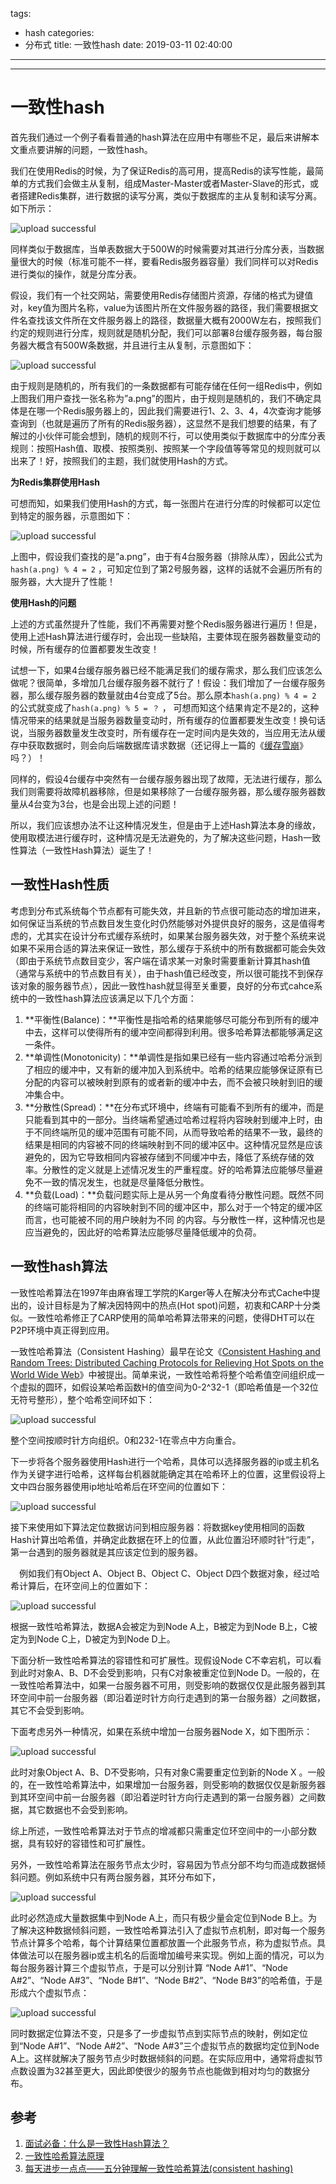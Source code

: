 tags:
  - hash
categories:
  - 分布式
title: 一致性hash
date: 2019-03-11 02:40:00
---
---
# 一致性hash

首先我们通过一个例子看看普通的hash算法在应用中有哪些不足，最后来讲解本文重点要讲解的问题，一致性hash。

我们在使用Redis的时候，为了保证Redis的高可用，提高Redis的读写性能，最简单的方式我们会做主从复制，组成Master-Master或者Master-Slave的形式，或者搭建Redis集群，进行数据的读写分离，类似于数据库的主从复制和读写分离。如下所示：
<!-- more -->
![upload successful](/images/pasted-271.png)

同样类似于数据库，当单表数据大于500W的时候需要对其进行分库分表，当数据量很大的时候（标准可能不一样，要看Redis服务器容量）我们同样可以对Redis进行类似的操作，就是分库分表。

假设，我们有一个社交网站，需要使用Redis存储图片资源，存储的格式为键值对，key值为图片名称，value为该图片所在文件服务器的路径，我们需要根据文件名查找该文件所在文件服务器上的路径，数据量大概有2000W左右，按照我们约定的规则进行分库，规则就是随机分配，我们可以部署8台缓存服务器，每台服务器大概含有500W条数据，并且进行主从复制，示意图如下：

![upload successful](/images/pasted-272.png)

由于规则是随机的，所有我们的一条数据都有可能存储在任何一组Redis中，例如上图我们用户查找一张名称为”a.png”的图片，由于规则是随机的，我们不确定具体是在哪一个Redis服务器上的，因此我们需要进行1、2、3、4，4次查询才能够查询到（也就是遍历了所有的Redis服务器），这显然不是我们想要的结果，有了解过的小伙伴可能会想到，随机的规则不行，可以使用类似于数据库中的分库分表规则：按照Hash值、取模、按照类别、按照某一个字段值等等常见的规则就可以出来了！好，按照我们的主题，我们就使用Hash的方式。

**为Redis集群使用Hash**

可想而知，如果我们使用Hash的方式，每一张图片在进行分库的时候都可以定位到特定的服务器，示意图如下：

![upload successful](/images/pasted-273.png)

上图中，假设我们查找的是”a.png”，由于有4台服务器（排除从库），因此公式为`hash(a.png) % 4 = 2` ，可知定位到了第2号服务器，这样的话就不会遍历所有的服务器，大大提升了性能！

**使用Hash的问题**

上述的方式虽然提升了性能，我们不再需要对整个Redis服务器进行遍历！但是，使用上述Hash算法进行缓存时，会出现一些缺陷，主要体现在服务器数量变动的时候，所有缓存的位置都要发生改变！

试想一下，如果4台缓存服务器已经不能满足我们的缓存需求，那么我们应该怎么做呢？很简单，多增加几台缓存服务器不就行了！假设：我们增加了一台缓存服务器，那么缓存服务器的数量就由4台变成了5台。那么原本`hash(a.png) % 4 = 2` 的公式就变成了`hash(a.png) % 5 = ？` ， 可想而知这个结果肯定不是2的，这种情况带来的结果就是当服务器数量变动时，所有缓存的位置都要发生改变！换句话说，当服务器数量发生改变时，所有缓存在一定时间内是失效的，当应用无法从缓存中获取数据时，则会向后端数据库请求数据（还记得上一篇的《[缓存雪崩](http://link.zhihu.com/?target=http%3A//mp.weixin.qq.com/s%3F__biz%3DMzI1NDQ3MjQxNA%3D%3D%26mid%3D2247485464%26idx%3D1%26sn%3D8d690fc6f878aadf75977aa7e76cfd08%26chksm%3De9c5f1a9deb278bf512d8b40c30240d0168cdf2cf02142ee913bc11ec39637ca380a4dad524b%26scene%3D21%23wechat_redirect)》吗？）！

同样的，假设4台缓存中突然有一台缓存服务器出现了故障，无法进行缓存，那么我们则需要将故障机器移除，但是如果移除了一台缓存服务器，那么缓存服务器数量从4台变为3台，也是会出现上述的问题！

所以，我们应该想办法不让这种情况发生，但是由于上述Hash算法本身的缘故，使用取模法进行缓存时，这种情况是无法避免的，为了解决这些问题，Hash一致性算法（一致性Hash算法）诞生了！

## 一致性Hash性质

考虑到分布式系统每个节点都有可能失效，并且新的节点很可能动态的增加进来，如何保证当系统的节点数目发生变化时仍然能够对外提供良好的服务，这是值得考虑的，尤其实在设计分布式缓存系统时，如果某台服务器失效，对于整个系统来说如果不采用合适的算法来保证一致性，那么缓存于系统中的所有数据都可能会失效（即由于系统节点数目变少，客户端在请求某一对象时需要重新计算其hash值（通常与系统中的节点数目有关），由于hash值已经改变，所以很可能找不到保存该对象的服务器节点），因此一致性hash就显得至关重要，良好的分布式cahce系统中的一致性hash算法应该满足以下几个方面：

1. **平衡性(Balance)：**平衡性是指哈希的结果能够尽可能分布到所有的缓冲中去，这样可以使得所有的缓冲空间都得到利用。很多哈希算法都能够满足这一条件。
2. **单调性(Monotonicity)：**单调性是指如果已经有一些内容通过哈希分派到了相应的缓冲中，又有新的缓冲加入到系统中。哈希的结果应能够保证原有已分配的内容可以被映射到原有的或者新的缓冲中去，而不会被只映射到旧的缓冲集合中。 
3. **分散性(Spread)：**在分布式环境中，终端有可能看不到所有的缓冲，而是只能看到其中的一部分。当终端希望通过哈希过程将内容映射到缓冲上时，由于不同终端所见的缓冲范围有可能不同，从而导致哈希的结果不一致，最终的结果是相同的内容被不同的终端映射到不同的缓冲区中。这种情况显然是应该避免的，因为它导致相同内容被存储到不同缓冲中去，降低了系统存储的效率。分散性的定义就是上述情况发生的严重程度。好的哈希算法应能够尽量避免不一致的情况发生，也就是尽量降低分散性。 
4. **负载(Load)：**负载问题实际上是从另一个角度看待分散性问题。既然不同的终端可能将相同的内容映射到不同的缓冲区中，那么对于一个特定的缓冲区而言，也可能被不同的用户映射为不同 的内容。与分散性一样，这种情况也是应当避免的，因此好的哈希算法应能够尽量降低缓冲的负荷。

## 一致性hash算法

一致性哈希算法在1997年由麻省理工学院的Karger等人在解决分布式Cache中提出的，设计目标是为了解决因特网中的热点(Hot spot)问题，初衷和CARP十分类似。一致性哈希修正了CARP使用的简单哈希算法带来的问题，使得DHT可以在P2P环境中真正得到应用。

一致性哈希算法（Consistent Hashing）最早在论文《[Consistent Hashing and Random Trees: Distributed Caching Protocols for Relieving Hot Spots on the World Wide Web](http://dl.acm.org/citation.cfm?id=258660)》中被提出。简单来说，一致性哈希将整个哈希值空间组织成一个虚拟的圆环，如假设某哈希函数H的值空间为0-2^32-1（即哈希值是一个32位无符号整形），整个哈希空间环如下： 

![upload successful](/images/pasted-274.png)

整个空间按顺时针方向组织。0和232-1在零点中方向重合。

下一步将各个服务器使用Hash进行一个哈希，具体可以选择服务器的ip或主机名作为关键字进行哈希，这样每台机器就能确定其在哈希环上的位置，这里假设将上文中四台服务器使用ip地址哈希后在环空间的位置如下：

![upload successful](/images/pasted-275.png)

接下来使用如下算法定位数据访问到相应服务器：将数据key使用相同的函数Hash计算出哈希值，并确定此数据在环上的位置，从此位置沿环顺时针“行走”，第一台遇到的服务器就是其应该定位到的服务器。

　例如我们有Object A、Object B、Object C、Object D四个数据对象，经过哈希计算后，在环空间上的位置如下：

![upload successful](/images/pasted-276.png)

根据一致性哈希算法，数据A会被定为到Node A上，B被定为到Node B上，C被定为到Node C上，D被定为到Node D上。

下面分析一致性哈希算法的容错性和可扩展性。现假设Node C不幸宕机，可以看到此时对象A、B、D不会受到影响，只有C对象被重定位到Node D。一般的，在一致性哈希算法中，如果一台服务器不可用，则受影响的数据仅仅是此服务器到其环空间中前一台服务器（即沿着逆时针方向行走遇到的第一台服务器）之间数据，其它不会受到影响。

下面考虑另外一种情况，如果在系统中增加一台服务器Node X，如下图所示：

![upload successful](/images/pasted-277.png)

此时对象Object A、B、D不受影响，只有对象C需要重定位到新的Node X 。一般的，在一致性哈希算法中，如果增加一台服务器，则受影响的数据仅仅是新服务器到其环空间中前一台服务器（即沿着逆时针方向行走遇到的第一台服务器）之间数据，其它数据也不会受到影响。

综上所述，一致性哈希算法对于节点的增减都只需重定位环空间中的一小部分数据，具有较好的容错性和可扩展性。

另外，一致性哈希算法在服务节点太少时，容易因为节点分部不均匀而造成数据倾斜问题。例如系统中只有两台服务器，其环分布如下，

![upload successful](/images/pasted-278.png)

此时必然造成大量数据集中到Node A上，而只有极少量会定位到Node B上。为了解决这种数据倾斜问题，一致性哈希算法引入了虚拟节点机制，即对每一个服务节点计算多个哈希，每个计算结果位置都放置一个此服务节点，称为虚拟节点。具体做法可以在服务器ip或主机名的后面增加编号来实现。例如上面的情况，可以为每台服务器计算三个虚拟节点，于是可以分别计算 “Node A#1”、“Node A#2”、“Node A#3”、“Node B#1”、“Node B#2”、“Node B#3”的哈希值，于是形成六个虚拟节点：

![upload successful](/images/pasted-279.png)

同时数据定位算法不变，只是多了一步虚拟节点到实际节点的映射，例如定位到“Node A#1”、“Node A#2”、“Node A#3”三个虚拟节点的数据均定位到Node A上。这样就解决了服务节点少时数据倾斜的问题。在实际应用中，通常将虚拟节点数设置为32甚至更大，因此即使很少的服务节点也能做到相对均匀的数据分布。





## 参考

1. [面试必备：什么是一致性Hash算法？](https://zhuanlan.zhihu.com/p/34985026)
2.  [一致性哈希算法原理](https://www.cnblogs.com/lpfuture/p/5796398.html)
3. [每天进步一点点——五分钟理解一致性哈希算法(consistent hashing)](https://blog.csdn.net/cywosp/article/details/23397179)